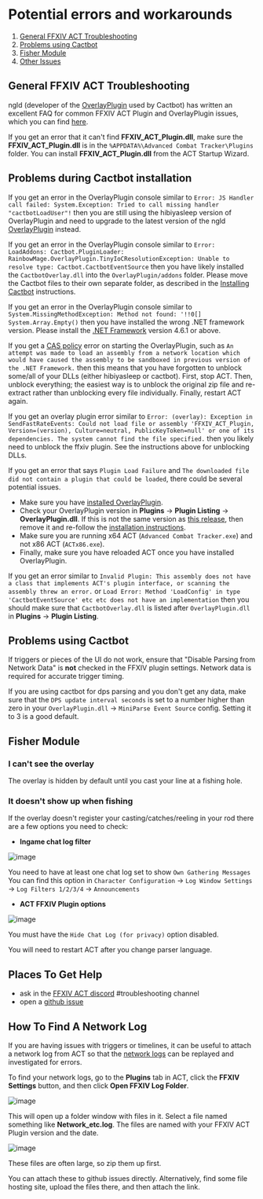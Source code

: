 # Potential errors and workarounds

1. [General FFXIV ACT Troubleshooting](#general-ffxiv-act-troubleshooting)
1. [Problems using Cactbot](#problems-using-cactbot)
1. [Fisher Module](#fisher-module)
1. [Other Issues](#other-issues)

## General FFXIV ACT Troubleshooting

ngld (developer of the [OverlayPlugin](https://github.com/ngld/OverlayPlugin) used by Cactbot) has written an excellent FAQ for common FFXIV ACT Plugin and OverlayPlugin issues, which you can find [here](https://gist.github.com/ngld/e2217563bbbe1750c0917217f136687d).

If you get an error that it can't find **FFXIV_ACT_Plugin.dll**, make sure the **FFXIV_ACT_Plugin.dll** is in the `%APPDATA%\Advanced Combat Tracker\Plugins` folder. You can install **FFXIV_ACT_Plugin.dll** from the ACT Startup Wizard.

## Problems during Cactbot installation

If you get an error in the OverlayPlugin console similar to `Error: JS Handler call failed: System.Exception: Tried to call missing handler "cactbotLoadUser"!` then you are still using the hibiyasleep version of OverlayPlugin and need to upgrade to the latest version of the ngld [OverlayPlugin](https://github.com/ngld/OverlayPlugin/releases/latest) instead.

If you get an error in the OverlayPlugin console similar to `Error: LoadAddons: Cactbot.PluginLoader: RainbowMage.OverlayPlugin.TinyIoCResolutionException: Unable to resolve type: Cactbot.CactbotEventSource` then you have likely installed the `CactbotOverlay.dll` into the `OverlayPlugin/addons` folder.  Please move the Cactbot files to their own separate folder, as described in the [Installing Cactbot](https://github.com/quisquous/cactbot#installing-cactbot) instructions.

If you get an error in the OverlayPlugin console similar to `System.MissingMethodException: Method not found: '!!0[] System.Array.Empty()` then you have installed the wrong .NET framework version.  Please install the [.NET Framework](https://www.microsoft.com/net/download/framework) version 4.6.1 or above.

If you get a [CAS policy](https://blogs.msdn.microsoft.com/drew/2009/12/23/xunit-and-td-net-fixing-the-attempt-was-made-to-load-an-assembly-from-a-network-location-problem/) error on starting the OverlayPlugin, such as `An attempt was made to load an assembly from a network location which would have caused the assembly to be sandboxed in previous version of the .NET Framework.` then this means that you have forgotten to unblock some/all of your DLLs (either hibiyasleep or cactbot).  First, stop ACT.  Then, unblock everything; the easiest way is to unblock the original zip file and re-extract rather than unblocking every file individually.  Finally, restart ACT again.

If you get an overlay plugin error similar to `Error: (overlay): Exception in SendFastRateEvents: Could not load file or assembly 'FFXIV_ACT_Plugin, Version=(version), Culture=neutral, PublicKeyToken=null' or one of its dependencies. The system cannot find the file specified.` then you likely need to unblock the ffxiv plugin.  See the instructions above for unblocking DLLs.

If you get an error that says `Plugin Load Failure` and `The downloaded file did not contain a plugin that could be loaded`, there could be several potential issues.

- Make sure you have [installed OverlayPlugin](https://github.com/quisquous/cactbot#install-ngld-overlayplugin).
- Check your OverlayPlugin version in **Plugins** -> **Plugin Listing** -> **OverlayPlugin.dll**. If this is not the same version as [this release](https://github.com/ngld/OverlayPlugin/releases/latest), then remove it and re-follow the [installation instructions](https://github.com/quisquous/cactbot#install-ngld-overlayplugin).
- Make sure you are running x64 ACT (`Advanced Combat Tracker.exe`) and not x86 ACT (`ACTx86.exe`).
- Finally, make sure you have reloaded ACT once you have installed OverlayPlugin.

If you get an error similar to `Invalid Plugin: This assembly does not have a class that implements ACT's plugin interface, or scanning the assembly threw an error.` or `Load Error: Method 'LoadConfig' in type 'CactbotEventSource' etc etc does not have an implementation` then you should make sure that `CactbotOverlay.dll` is listed after `OverlayPlugin.dll` in **Plugins** -> **Plugin Listing**.

## Problems using Cactbot

If triggers or pieces of the UI do not work, ensure that "Disable Parsing from Network Data" is **not** checked in the FFXIV plugin settings. Network data is required for accurate trigger timing.

If you are using cactbot for dps parsing and you don't get any data, make sure that the `DPS update interval seconds` is set to a number higher than zero in your `OverlayPlugin.dll` -> `MiniParse Event Source` config.  Setting it to 3 is a good default.

## Fisher Module

### I can't see the overlay

The overlay is hidden by default until you cast your line at a fishing hole.

### It doesn't show up when fishing

If the overlay doesn't register your casting/catches/reeling in your rod there are a few options you need to check:

- **Ingame chat log filter**

![image](images/troubleshooting_chatlogfilter.png)

You need to have at least one chat log set to show `Own Gathering Messages` You can find this option in `Character Configuration` -> `Log Window Settings` -> `Log Filters 1/2/3/4` -> `Announcements`

- **ACT FFXIV Plugin options**

![image](images/troubleshooting_hidechatlog.png)

You must have the `Hide Chat Log (for privacy)` option disabled.

You will need to restart ACT after you change parser language.

## Places To Get Help

- ask in the [FFXIV ACT discord](https://discord.gg/ahFKcmx) #troubleshooting channel
- open a [github issue](https://github.com/quisquous/cactbot/issues)

## How To Find A Network Log

If you are having issues with triggers or timelines, it can be useful to attach a network log from ACT so that the [network logs](LogGuide.md#network-log-lines) can be replayed and investigated for errors.

To find your network logs, go to the **Plugins** tab in ACT, click the **FFXIV Settings** button, and then click **Open FFXIV Log Folder**.

![image](images/troubleshooting_openlogfolder.png)

This will open up a folder window with files in it. Select a file named something like **Network_etc.log**. The files are named with your FFXIV ACT Plugin version and the date.

![image](images/troubleshooting_networklog.png)

These files are often large, so zip them up first.

You can attach these to github issues directly. Alternatively, find some file hosting site, upload the files there, and then attach the link.
